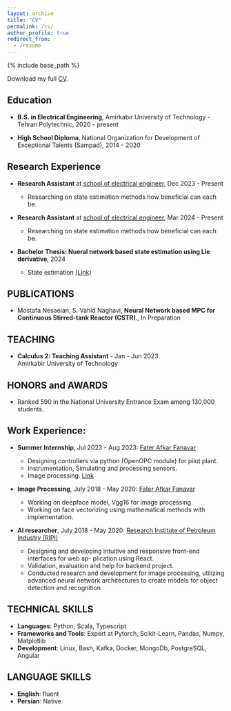 ```yaml
---
layout: archive
title: "CV"
permalink: /cv/
author_profile: true
redirect_from:
  - /resume
---
```


{% include base_path %}

Download my full [CV](https://github.com/mosi2002/home/files/res.pdf).

## Education

* **B.S. in Electrical Engineering**, Amirkabir University of Technology - Tehran Polytechnic, 2020 - present
  
* **High School Diploma**, National Organization for Development of Exceptional Talents (Sampad), 2014 - 2020
  

## Research Experience

* **Research Assistant** at [school of electrical engineer](https://ee.aut.ac.ir/index.php?sid=5&slc_lang=en), Dec 2023 - Present

  * Researching on state estimation methods how beneficial can each be.
 
* **Research Assistant** at [school of electrical engineer](https://ee.aut.ac.ir/index.php?sid=5&slc_lang=en), Mar 2024 - Present

  * Researching on state estimation methods how beneficial can each be.


* **Bachelor Thesis: Nueral network based state estimation using Lie derivative**,  2024

    * State estimation [(Link)](https://github.com/mosi2002)


## PUBLICATIONS
* Mostafa Nesaeian, S. Vahid Naghavi, **Neural Network based MPC for Continuous Stirred-tank Reactor (CSTR)**.,
In Preparation

## TEACHING

* **Calculus 2: Teaching Assistant** - Jan - Jun 2023 <br>
Amirkabir University of Technology

## HONORS and AWARDS
*  Ranked 590 in the National University Entrance Exam among 130,000 students.


## Work Experience:
* **Summer Internship**, Jul 2023 - Aug 2023: [Fater Afkar Fanavar](https://www.linkedin.com/company/fater-afkar-fanavar/posts/?feedView=all)

  * Designing controllers via python (OpenOPC module) for pilot plant.
  * Instrumentation, Simulating and processing sensors.
  *  Image processing. [Link](https://github.com/mosi2002/Internship)

* **Image Processing**, July 2018 - May 2020: [Fater Afkar Fanavar](https://www.linkedin.com/company/fater-afkar-fanavar/posts/?feedView=all)

  * Working on deepface model, Vgg16 for image processing.
  * Working on face vectorizing using mathematical methods with implementation.

* **AI researcher**, July 2018 - May 2020: [Research Institute of Petroleum Industry (RIPI)](https://www.ripi.ir)

  * Designing and developing intuitive and responsive front-end interfaces for web ap-
plication using React.
  * Validation, evaluation and help for backend project.
  * Conducted research and development for image processing, utilizing advanced neural
network architectures to create models for object detection and recognition

    
## TECHNICAL SKILLS
* **Languages**: Python, Scala, Typescript
* **Frameworks and Tools**: Expert at Pytorch, Scikit-Learn, Pandas, Numpy, Matplotlib
* **Development**: Linux, Bash, Kafka, Docker, MongoDb, PostgreSQL, Angular


## LANGUAGE SKILLS
* **English**: fluent
* **Persian**: Native 

<!-- Work experience
======
* Summer 2015: Research Assistant
  * Github University
  * Duties included: Tagging issues
  * Supervisor: Professor Git

* Fall 2015: Research Assistant
  * Github University
  * Duties included: Merging pull requests
  * Supervisor: Professor Hub
  
Skills
======
* Skill 1
* Skill 2
  * Sub-skill 2.1
  * Sub-skill 2.2
  * Sub-skill 2.3
* Skill 3

Publications
======
  <ul>{% for post in site.publications %}
    {% include archive-single-cv.html %}
  {% endfor %}</ul>
  
Talks
======
  <ul>{% for post in site.talks %}
    {% include archive-single-talk-cv.html %}
  {% endfor %}</ul>
  
Teaching
======
  <ul>{% for post in site.teaching %}
    {% include archive-single-cv.html %}
  {% endfor %}</ul>
  
Service and leadership
======
* Currently signed in to 43 different slack teams -->
